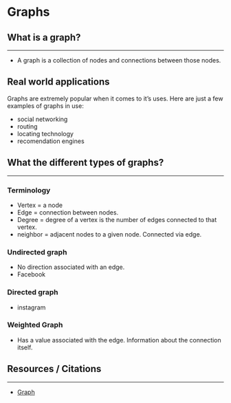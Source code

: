 # Graphs


## What is a graph?

--- 

- A graph is a collection of nodes and connections between those nodes.

## Real world applications

Graphs are extremely popular when it comes to it’s uses. Here are just a few examples of graphs in use:

- social networking
- routing
- locating technology
- recomendation engines

## What the different types of graphs?

---

### Terminology

- Vertex = a node
- Edge = connection between nodes.
- Degree = degree of a vertex is the number of edges connected to that vertex.
- neighbor = adjacent nodes to a given node. Connected via edge.

### Undirected graph

- No direction associated with an edge.
- Facebook

### Directed graph

- instagram

### Weighted Graph

- Has a value associated with the edge. Information about the connection itself.


## Resources / Citations

---

- [Graph](https://codefellows.github.io/common_curriculum/data_structures_and_algorithms/Code_401/class-35/resources/graphs.html)

